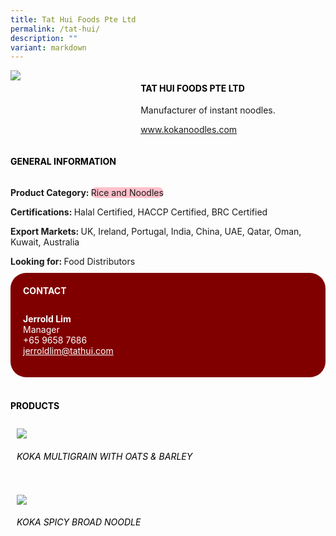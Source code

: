 ```yaml
---
title: Tat Hui Foods Pte Ltd
permalink: /tat-hui/
description: ""
variant: markdown
---
```

<div class="flex-paragraph">
	<div style="display: flex; flex-wrap: wrap;" class="flex-container">
		<div style="flex: 1 1 40%; display: block;" class="card sgds">
			<img src="https://drive.google.com/u/0/uc?id=1MyiNq3SjxA9xp1lNP7ooqqwm5M7N9CWV&amp;export=download">
		</div>
		<div style="flex: 1 1 58%; display: block; margin-left: 3px" class="card-sgds">
			<h4 style="text-transform: uppercase; color: black;"><b>Tat Hui Foods Pte Ltd</b></h4>
			<p>Manufacturer of instant noodles.</p>
			<p><a target="_blank" href="https://www.kokanoodles.com">www.kokanoodles.com</a></p>
		</div>
	</div>
</div>

<h4 style="text-transform: uppercase; color: black;">
	<b>General Information</b>
</h4>
<div style="display: flex; flex-wrap: wrap;" class="flex-container">
	<div style="flex: 1 1 65%; display: block; align-self: stretch" class="card sgds">
		<div class="flex-paragraph">
			<p>
				<b>Product Category: </b>
				<span style="background-color: pink; border-radius: 10px;">Rice and Noodles</span>
			</p>
			<p>
				<b>Certifications: </b>Halal Certified, HACCP Certified, BRC Certified
			</p>
			<p>
				<b>Export Markets: </b>UK, Ireland, Portugal, India, China, UAE, Qatar, Oman, Kuwait, Australia
			</p>
			<p style="margin-bottom: 10px;">
				<b>Looking for: </b>Food Distributors
			</p>
		</div>
	</div>
	<div style="flex: 1 1 35%; padding: 10px; display: block; background-color: maroon; border-radius: 25px; align-self: center;" class="card sgds">
		<h4 style="color: white; margin-top: 10px; margin-left: 10px;">CONTACT</h4>
		<div class="flex-paragraph">
			<p style="padding: 10px; color: white;">
				<b>Jerrold Lim</b>
				<br>Manager<br>+65 9658 7686<br>
				<a style="color: white;" href="mailto:jerroldlim@tathui.com">jerroldlim@tathui.com</a>
			</p>
		</div>
	</div>
</div>
<br>
<h4 style="text-transform: uppercase; color: black;">
	<b>Products</b>
</h4>
<div style="display: flex; flex-wrap: wrap;">
	<div style="flex: 1 1 47%; margin: 10px; display: block;" class="card sgds">
		<div style="display: block;" class="flex-image">
			<img src="https://drive.google.com/u/0/uc?id=1LmC2SlXTkGkmmTCkEWjFBzA5jE9Wg_Rv&amp;export=download">
		</div>
		<div class="flex-paragraph">
			<h6 style="text-transform: uppercase; color: black;">KOKA Multigrain with Oats &amp; Barley</h6>
			<!-- <p>Description...</p> -->
		</div>
	</div>
	<div style="flex: 1 1 47%; margin: 10px; display: block;" class="card sgds">
		<div style="display: block;" class="flex-image">
			<img src="https://drive.google.com/u/0/uc?id=1ZQFQlxzcqvxxaMTZgqG7Lw9t-TjngMtU&amp;export=download">
		</div>
		<div class="flex-paragraph">
			<h6 style="text-transform: uppercase; color: black;">KOKA Spicy Broad Noodle</h6>
			<!-- <p>Description...</p> -->
		</div>
	</div>
</div>